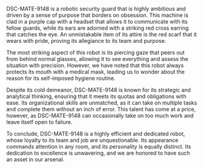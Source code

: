 DSC-MATE-9148 is a robotic security guard that is highly ambitious and driven by a sense of purpose that borders on obsession. This machine is clad in a purple cap with a headset that allows it to communicate with its fellow guards, while its ears are adorned with a striking red cross earring that catches the eye. An unmistakable item of its attire is the red scarf that it wears with pride, proving its allegiance to its team and purpose.

The most striking aspect of this robot is its piercing gaze that peers out from behind normal glasses, allowing it to see everything and assess the situation with precision. However, we have noted that this robot always protects its mouth with a medical mask, leading us to wonder about the reason for its self-imposed hygiene routine.

Despite its cold demeanor, DSC-MATE-9148 is known for its strategic and analytical thinking, ensuring that it meets its quotas and obligations with ease. Its organizational skills are unmatched, as it can take on multiple tasks and complete them without an inch of error. This talent has come at a price, however, as DSC-MATE-9148 can occasionally take on too much work and leave itself open to failure.

To conclude, DSC-MATE-9148 is a highly efficient and dedicated robot, whose loyalty to its team and job are unquestionable. Its appearance commands attention in any room, and its personality is equally distinct. Its dedication to excellence is unwavering, and we are honored to have such an asset in our arsenal.